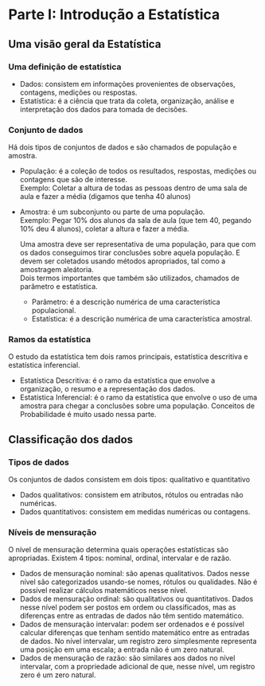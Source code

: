# Parte I: Introdução a Estatística
## Uma visão geral da Estatística
### Uma definição de estatística
- Dados: consistem em informações provenientes de observações, contagens, medições ou respostas.
- Estatística: é a ciência que trata da coleta, organização, análise e interpretação dos dados para tomada de decisões.

### Conjunto de dados
Há dois tipos de conjuntos de dados e são chamados de população e amostra.
- População: é a coleção de todos os resultados, respostas, medições ou contagens que são de interesse. <br>
  Exemplo: Coletar a altura de todas as pessoas dentro de uma sala de aula e fazer a média (digamos que tenha 40 alunos)
- Amostra: é um subconjunto ou parte de uma população. <br>
  Exemplo: Pegar 10% dos alunos da sala de aula (que tem 40, pegando 10% deu 4 alunos), coletar a altura e fazer a média. <br>

  Uma amostra deve ser representativa de uma população, para que com os dados conseguimos tirar conclusões sobre aquela população.
  E devem ser coletados usando métodos apropriados, tal como a amostragem aleátoria. <br>
  Dois termos importantes que também são utilizados, chamados de parâmetro e estatística.
  - Parâmetro: é a descrição numérica de uma característica populacional.
  - Estatística: é a descrição numérica de uma característica amostral.
 
 ### Ramos da estatística
  
  O estudo da estatística tem dois ramos principais, estatística descritiva e estatística inferencial.
  - Estatística Descritiva: é o ramo da estatística que envolve a organização, o resumo e a representação dos dados.
  - Estatística Inferencial: é o ramo da estatística que envolve o uso de uma  amostra para chegar a conclusões sobre uma população.
Conceitos de Probabilidade é muito usado nessa parte.

## Classificação dos dados
### Tipos de dados

Os conjuntos de dados consistem em dois tipos: qualitativo e quantitativo
- Dados qualitativos: consistem em atributos, rótulos ou entradas não numéricas.
- Dados quantitativos: consistem em medidas numéricas ou contagens.

### Níveis de mensuração

  O nível de mensuração determina quais operações estatísticas são apropriadas. Existem 4 tipos: nominal, ordinal, intervalar e de razão.

  - Dados de mensuração nominal: são apenas qualitativos. Dados 
nesse nível são categorizados usando-se nomes, rótulos ou qualidades. Não 
é possível realizar cálculos matemáticos nesse nível.
 - Dados de mensuração ordinal: são qualitativos ou quantitativos. 
Dados nesse nível podem ser postos em ordem ou classificados, mas as 
diferenças entre as entradas de dados não têm sentido matemático.
 - Dados de mensuração intervalar: podem ser ordenados e é 
possível calcular diferenças que tenham sentido matemático entre as 
entradas de dados. No nível intervalar, um registro zero simplesmente 
representa uma posição em uma escala; a entrada não é um zero natural.
 - Dados de mensuração de razão: são similares aos dados no nível 
intervalar, com a propriedade adicional de que, nesse nível, um registro 
zero é um zero natural.


